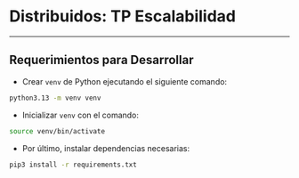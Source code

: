 # Distribuidos: TP Escalabilidad

---

## Requerimientos para Desarrollar

- Crear `venv` de Python ejecutando el siguiente comando:

```bash
python3.13 -m venv venv
```

- Inicializar `venv` con el comando:

```bash
source venv/bin/activate
```

- Por último, instalar dependencias necesarias:

```bash
pip3 install -r requirements.txt
```
